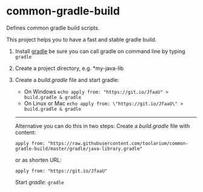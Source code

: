 # common-gradle-build
Defines common gradle build scripts.

This project helps you to have a fast and stable gradle build.

1. Install [gradle](https://gradle.org/install/) be sure you can call gradle on command line by typing `gradle`
2. Create a project directory, e.g. *my-java-lib
3. Create a *build.gradle* file and start gradle:
   - On Windows `echo apply from: "https://git.io/JfaaU" > build.gradle & gradle`
   - On Linux or Mac `echo apply from: \"https://git.io/JfaaU\" > build.gradle & gradle`

   ***
   Alternative you can do this in two steps:
   Create a *build.gradle* file with content: 
   ```
   apply from: "https://raw.githubusercontent.com/toolarium/common-gradle-build/master/gradle/java-library.gradle"
   ```
   or as shorten URL:
   ```
   apply from: "https://git.io/JfaaU"
   ```
   Start *gradle*: ``` gradle ```
